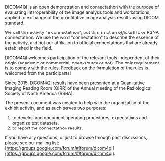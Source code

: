 DICOM4QI is an open demonstration and connectathon with the purpose of evaluating interoperability of the image analysis tools and workstations, applied to exchange of the quantitative image analysis results using DICOM standard.

We call this activity "a connectathon", but this is not an _official_ IHE or RSNA connectathon. We use the word "connectathon" to describe the essence of the activity, and not our affiliation to official connectathons that are already established in the field.

DICOM4QI welcomes participation of the relevant tools independent of their origin (academic or commercial, open-source or not). The only requirement is to comply with the rules. Feedback on the formulation of the rules is welcomed from the participants!

Since 2015, DICOM4QI results have been presented at a Quantitative Imaging Reading Room (QIRR) of the Annual meeting of the Radiological Society of North America (RSNA).

The present document was created to help with the organization of the exhibit activity, and as such serves two purposes:

 1. to develop and document operating procedures, expectations and organize test datasets.
 2. to report the connectathon results.

 If you have any questions, or just to browse through past discussions, please see our mailing list: [https://groups.google.com/forum/#!forum/dicom4qi](https://groups.google.com/forum/#!forum/dicom4qi).
